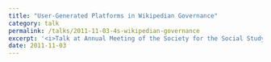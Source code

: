 ```yaml
---
title: "User-Generated Platforms in Wikipedian Governance"
category: talk
permalink: /talks/2011-11-03-4s-wikipedian-governance
excerpt: '<i>Talk at Annual Meeting of the Society for the Social Study of Science (4S), 2011-11-03</i><br/>'
date: 2011-11-03
---
```

